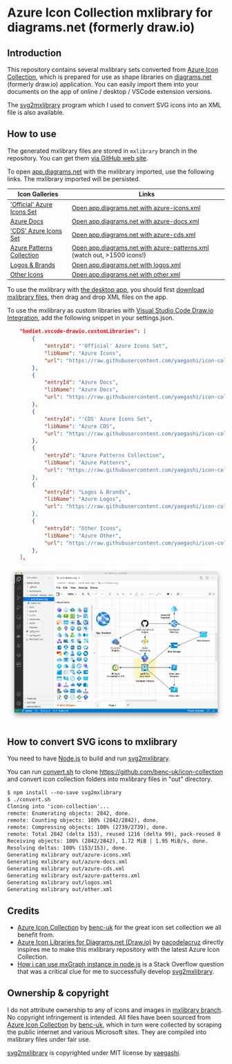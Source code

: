 # Azure Icon Collection mxlibrary for diagrams.net (formerly draw.io)

## Introduction

This repository contains several mxlibrary sets converted from [Azure Icon Collection](https://code.benco.io/icon-collection/),
which is prepared for use as shape libraries on [diagrams.net](https://diagrams.net) (formerly draw.io) application.
You can easily import them into your documents on the app of online / desktop / VSCode extension versions.

The [svg2mxlibrary](svg2mxlibrary) program which I used to convert SVG icons into an XML file is also available.

## How to use

The generated mxlibrary files are stored in `mxlibrary` branch in the repository.
You can get them [via GitHub web site](https://github.com/yaegashi/icon-collection-mxlibrary/tree/mxlibrary).

To open [app.diagrams.net](https://app.diagrams.net) with the mxlibrary imported, use the following links.
The mxlibrary imported will be persisted.

|Icon Galleries|Links|
|---|---|
|['Official' Azure Icons Set](https://code.benco.io/icon-collection/azure-icons)|[Open app.diagrams.net with azure-icons.xml](https://app.diagrams.net/?splash=0&clibs=Uhttps%3A%2F%2Fraw.githubusercontent.com%2Fyaegashi%2Ficon-collection-mxlibrary%2Fmxlibrary%2Fazure-icons.xml)|
|[Azure Docs](https://code.benco.io/icon-collection/azure-docs)|[Open app.diagrams.net with azure-docs.xml](https://app.diagrams.net/?splash=0&clibs=Uhttps%3A%2F%2Fraw.githubusercontent.com%2Fyaegashi%2Ficon-collection-mxlibrary%2Fmxlibrary%2Fazure-docs.xml)|
|['CDS' Azure Icons Set](https://code.benco.io/icon-collection/azure-cds)|[Open app.diagrams.net with azure-cds.xml](https://app.diagrams.net/?splash=0&clibs=Uhttps%3A%2F%2Fraw.githubusercontent.com%2Fyaegashi%2Ficon-collection-mxlibrary%2Fmxlibrary%2Fazure-cds.xml)|
|[Azure Patterns Collection](https://code.benco.io/icon-collection/azure-patterns)|[Open app.diagrams.net with azure-patterns.xml](https://app.diagrams.net/?splash=0&clibs=Uhttps%3A%2F%2Fraw.githubusercontent.com%2Fyaegashi%2Ficon-collection-mxlibrary%2Fmxlibrary%2Fazure-patterns.xml) (watch out, >1500 icons!)|
|[Logos & Brands](https://code.benco.io/icon-collection/logos)|[Open app.diagrams.net with logos.xml](https://app.diagrams.net/?splash=0&clibs=Uhttps%3A%2F%2Fraw.githubusercontent.com%2Fyaegashi%2Ficon-collection-mxlibrary%2Fmxlibrary%2Flogos.xml)|
|[Other Icons](https://code.benco.io/icon-collection/other)|[Open app.diagrams.net with other.xml](https://app.diagrams.net/?splash=0&clibs=Uhttps%3A%2F%2Fraw.githubusercontent.com%2Fyaegashi%2Ficon-collection-mxlibrary%2Fmxlibrary%2Fother.xml)|

To use the mxlibrary with [the desktop app](https://github.com/jgraph/drawio-desktop),
you should first [download mxlibrary files](https://github.com/yaegashi/icon-collection-mxlibrary/archive/mxlibrary.zip),
then drag and drop XML files on the app.

To use the mxlibrary as custom libraries with
[Visual Studio Code Draw.io Integration](https://marketplace.visualstudio.com/items?itemName=hediet.vscode-drawio),
add the following snippet in your settings.json.

```json
    "hediet.vscode-drawio.customLibraries": [
        {
            "entryId": "'Official' Azure Icons Set",
            "libName": "Azure Icons",
            "url": "https://raw.githubusercontent.com/yaegashi/icon-collection-mxlibrary/mxlibrary/azure-icons.xml"
        },
        {
            "entryId": "Azure Docs",
            "libName": "Azure Docs",
            "url": "https://raw.githubusercontent.com/yaegashi/icon-collection-mxlibrary/mxlibrary/azure-docs.xml"
        },
        {
            "entryId": "'CDS' Azure Icons Set",
            "libName": "Azure CDS",
            "url": "https://raw.githubusercontent.com/yaegashi/icon-collection-mxlibrary/mxlibrary/azure-cds.xml"
        },
        {
            "entryId": "Azure Patterns Collection",
            "libName": "Azure Pattenrs",
            "url": "https://raw.githubusercontent.com/yaegashi/icon-collection-mxlibrary/mxlibrary/azure-patterns.xml"
        },
        {
            "entryId": "Logos & Brands",
            "libName": "Azure Logos",
            "url": "https://raw.githubusercontent.com/yaegashi/icon-collection-mxlibrary/mxlibrary/logos.xml"
        },
        {
            "entryId": "Other Icons",
            "libName": "Azure Other",
            "url": "https://raw.githubusercontent.com/yaegashi/icon-collection-mxlibrary/mxlibrary/other.xml"
        },
    ],
```

![](assets/vscode-drawio.png)

## How to convert SVG icons to mxlibrary

You need to have [Node.js](https://nodejs.org) to build and run [svg2mxlibrary](svg2mxlibrary).

You can run [convert.sh](convert.sh) to clone <https://github.com/benc-uk/icon-collection>
and convert icon collection folders into mxlibrary files in "out" directory.

```console
$ npm install --no-save svg2mxlibrary
$ ./convert.sh
Cloning into 'icon-collection'...
remote: Enumerating objects: 2842, done.
remote: Counting objects: 100% (2842/2842), done.
remote: Compressing objects: 100% (2739/2739), done.
remote: Total 2842 (delta 153), reused 1216 (delta 99), pack-reused 0
Receiving objects: 100% (2842/2842), 1.72 MiB | 1.95 MiB/s, done.
Resolving deltas: 100% (153/153), done.
Generating mxlibrary out/azure-icons.xml
Generating mxlibrary out/azure-docs.xml
Generating mxlibrary out/azure-cds.xml
Generating mxlibrary out/azure-patterns.xml
Generating mxlibrary out/logos.xml
Generating mxlibrary out/other.xml
```

## Credits

- [Azure Icon Collection](https://github.com/benc-uk/icon-collection) by [benc-uk](https://github.com/benc-uk) for the great icon set collection we all benefit from.
- [Azure Icon Libraries for Diagrams.net (Draw.io)](https://github.com/pacodelacruz/diagrams-net-azure-libraries) by [pacodelacruz](https://github.com/pacodelacruz) directly inspires me to make this mxlibrary repository with the latest Azure Icon Collection.
- [How i can use mxGraph instance in node.js](https://stackoverflow.com/q/55711473/4937930) is a Stack Overflow question that was a critical clue for me to successfully develop [svg2mxlibrary](svg2mxlibrary).

## Ownership & copyright

I do not attribute ownership to any of icons and images in [mxlibrary branch](https://github.com/yaegashi/icon-collection-mxlibrary/tree/mxlibrary).
No copyright infringement is intended.
All files have been sourced from [Azure Icon Collection](https://github.com/benc-uk/icon-collection) by [benc-uk](https://github.com/benc-uk),
which in turn were collected by scraping the public internet and various Microsoft sites.
They are compiled into mxlibrary files under fair use.

[svg2mxlibrary](svg2mxlibrary) is copyrighted under MIT license by [yaegashi](https://github.com/yaegashi).
